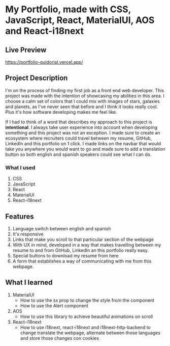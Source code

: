 # My Portfolio, made with CSS, JavaScript, React, MaterialUI, AOS and React-i18next

## Live Preview
https://portfolio-guidorial.vercel.app/

## Project Description

I'm on the process of finding my first job as a front end web developer. This project was made with the intention of showcasing my abilities in this area. I choose a calm set of colors that I could mix with images of stars, galaxies and planets, as I've never seen that before and I think it looks really cool. Plus it's how software developing makes me feel like.

If I had to think of a word that describes my approach to this project is **intentional**. I always take user experience into account when developing something and this project was not an exception. I made sure to create an ecosystem where recruiters could travel between my resume, GitHub, LinkedIn and this portfolio on 1 click. 
I made links on the navbar that would take you anywhere you would want to go and made sure to add a translation button so both english and spanish speakers could see what I can do.

### What I used

1. CSS
2. JavaScript
3. React
4. MaterialUI
5. React-i18next

## Features
1. Language switch between english and spanish
2. It's responsive
3. Links that make you scroll to that particular section of the webpage
4. With UX in mind, developed in a way that makes travelling between my resume to and from GitHub, LinkedIn an this portfolio really easy.
5. Special buttons to download my resume from here
6. A form that establishes a way of communicating with me from this webpage.


## What I learned

1. MaterialUI
    - How to use the sx prop to change the style from the component
    - How to use the Alert component
2. AOS
    - How to use this library to achieve beautiful animations on scroll
3. React-i18next
    - How to use i18next, react-i18next and i18next-http-backend to change translate the webpage, alternate between those languages and store those changes con cookies